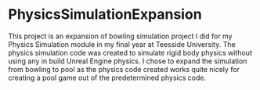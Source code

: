 # PhysicsSimulationExpansion
This project is an expansion of bowling simulation project I did for my Physics Simulation module in my final year at Teesside University. The physics simulation code was created to simulate rigid body physics without using any in build Unreal Engine physics. I chose to expand the simulation from bowling to pool as the physics code created works quite nicely for creating a pool game out of the predetermined physics code.
